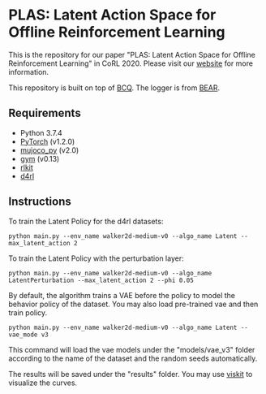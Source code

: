 # PLAS: Latent Action Space for Offline Reinforcement Learning

This is the repository for our paper "PLAS: Latent Action Space for Offline Reinforcement Learning" in CoRL 2020.
Please visit our [website](https://sites.google.com/view/latent-policy) for more information.

This repository is built on top of [BCQ](https://github.com/sfujim/BCQ). The logger is from [BEAR](https://github.com/aviralkumar2907/BEAR).

## Requirements
- Python 3.7.4
- [PyTorch](https://github.com/pytorch/pytorch) (v1.2.0)
- [mujoco_py](https://github.com/openai/mujoco-py) (v2.0)
- [gym](https://github.com/openai/mujoco-py) (v0.13)
- [rlkit](https://github.com/vitchyr/rlkit)
- [d4rl](https://github.com/rail-berkeley/d4rl)

## Instructions

To train the Latent Policy for the d4rl datasets:
```
python main.py --env_name walker2d-medium-v0 --algo_name Latent --max_latent_action 2
```

To train the Latent Policy with the perturbation layer:
```
python main.py --env_name walker2d-medium-v0 --algo_name LatentPerturbation --max_latent_action 2 --phi 0.05
```

By default, the algorithm trains a VAE before the policy to model the behavior policy of the dataset. You may also load pre-trained vae and then train policy. 
```
python main.py --env_name walker2d-medium-v0 --algo_name Latent --vae_mode v3
```
This command will load the vae models under the "models/vae_v3" folder according to the name of the dataset and the random seeds automatically.

The results will be saved under the "results" folder. You may use [viskit](https://github.com/vitchyr/viskit) to visualize the curves.
